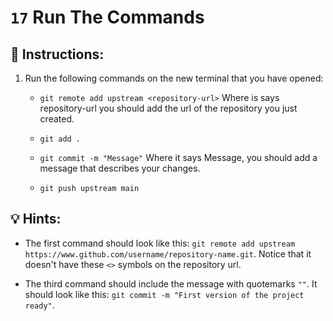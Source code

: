 # `17` Run The Commands

## 📝 Instructions:

1. Run the following commands on the new terminal that you have opened:

    + `git remote add upstream <repository-url>` Where is says repository-url you should add the url of the repository you just created.

    + `git add .`

    + `git commit -m "Message"` Where it says Message, you should add a message that describes your changes.

    + `git push upstream main`

## 💡 Hints:

+ The first command should look like this: `git remote add upstream https://www.github.com/username/repository-name.git`. Notice that it doesn't have these `<>` symbols on the repository url.

+ The third command should include the message with quotemarks `""`. It should look like this: `git commit -m "First version of the project ready"`.